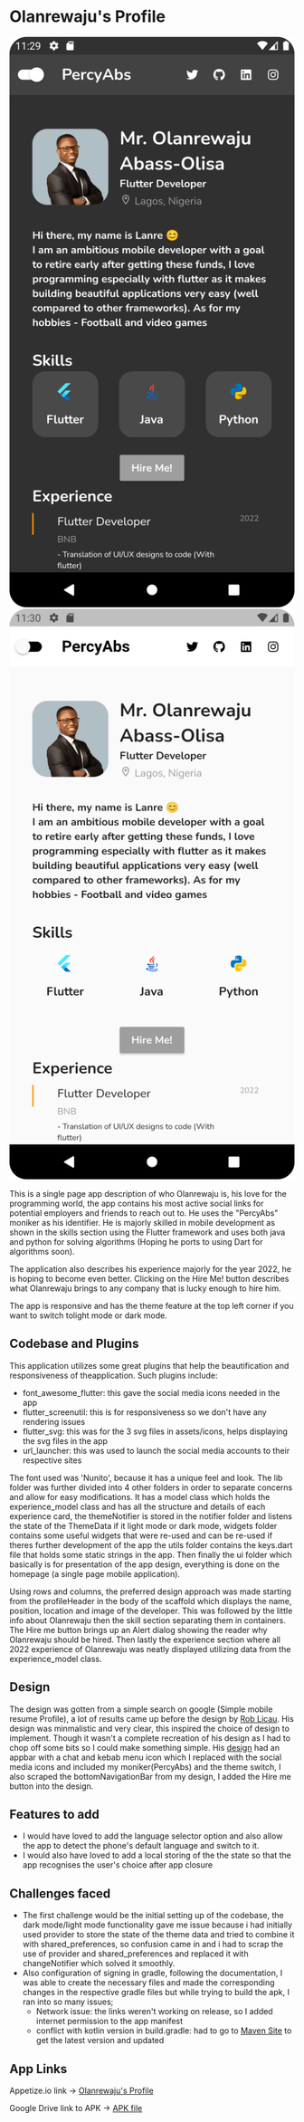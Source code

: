# Olanrewaju's Profile


![Dark Mode](https://github.com/AbassLanre/hng9_profile_resume/blob/master/Screenshot_20221104_112952.png)  ![Light Mode](https://github.com/AbassLanre/hng9_profile_resume/blob/master/Screenshot_20221104_113027.png)

This is a single page app description of who Olanrewaju is, his love for the programming world, the app contains his most active social links for potential employers and friends to reach out to. He uses the "PercyAbs" moniker as his identifier. He is majorly skilled in mobile development as shown
in the skills section using the Flutter framework and uses both java and python for solving algorithms (Hoping he ports to using Dart for algorithms soon).

The application also describes his experience majorly for the year 2022, he is hoping to become even better. Clicking on the Hire Me! button describes what Olanrewaju brings to any company that is lucky enough to hire him.

The app is responsive and has the theme feature at the top left corner if you want to switch tolight mode or dark mode.


## Codebase and Plugins 

This application utilizes some great plugins that help the beautification and responsiveness of theapplication. Such plugins include:
- font_awesome_flutter: this gave the social media icons needed in the app
- flutter_screenutil: this is for responsiveness so we don't have any rendering issues
- flutter_svg: this was for the 3 svg files in assets/icons, helps displaying the svg files in the app
- url_launcher: this was used to launch the social media accounts to their respective sites

The font used was 'Nunito', because it has a unique feel and look. The lib folder was further divided into 4 other folders in order to separate concerns and allow for easy modifications. It has a model class which holds the experience_model class and has all the structure and details of each experience card, the themeNotifier is stored in the notifier folder and listens the state of the ThemeData if it light mode or dark mode, widgets folder contains some useful widgets that were re-used and can be re-used if theres further development of the app the utils folder contains the keys.dart file that holds some static strings in the app. Then finally the ui folder which basically is for presentation of the app design, everything is done on the homepage (a single page mobile application).

Using rows and columns, the preferred design approach was made starting from the profileHeader in the body of the scaffold which displays the
name, position, location and image of the developer. This was followed by the little info about Olanrewaju then the skill section separating them in 
containers. The Hire me button brings up an Alert dialog showing the reader why Olanrewaju should be hired. Then lastly the experience section where all 2022 experience of Olanrewaju was neatly displayed utilizing data from the experience_model class.

## Design

The design was gotten from a simple search on google (Simple mobile resume Profile), a lot of results came up before the design by [Rob Licau](https://dribbble.com/RobertLicau). His design was minmalistic and very clear, this inspired the choice of design to implement. Though it wasn't a complete recreation of his design as I had to chop off some bits so I could make something simple. His [design](https://dribbble.com/shots/5438724-Resume-Mobile-App-for-iOS-Black-White) had an appbar with a chat and kebab menu icon which I replaced with the social media icons and included my moniker(PercyAbs) and the theme switch, I also scraped the bottomNavigationBar from my design, I added the Hire me button into the design.

## Features to add

- I would have loved to add the language selector option and also allow the app to detect the phone's default language and switch to it.
- I would also have loved to add a local storing of the the state so that the app recognises the user's choice after app closure

## Challenges faced

- The first challenge would be the initial setting up of the codebase, the dark mode/light mode functionality gave me issue because i had initially used provider to store the state of the theme data and tried to combine it with shared_preferences, so confusion came in and i had to scrap the use of provider and shared_preferences and replaced it with changeNotifier which solved it smoothly.
- Also configuration of signing in gradle, following the documentation, I was able to create the necessary files and made the corresponding changes in the respective gradle files but while trying to build the apk, I ran into so many issues; 
    - Network issue: the links weren't working on release, so I added internet permission to the app manifest
    - conflict with kotlin version in build.gradle: had to go to [Maven Site](https://maven.google.com/web/index.html#com.google.android.material:material) to get the latest version and updated

## App Links

Appetize.io link -> [Olanrewaju's Profile](https://appetize.io/app/3qpmql6hmaiumdksz3p3xcy6wu?device=pixel6&osVersion=12.0&scale=75)

Google Drive link to APK -> [APK file](https://drive.google.com/file/d/14cddwEkfx3WdM4uv16lCs6ZNKa23JgHA/view?usp=share_link)
